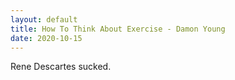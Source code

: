 ```yaml
---
layout: default
title: How To Think About Exercise - Damon Young
date: 2020-10-15
---
```


Rene Descartes sucked.
